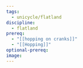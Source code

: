 ```yaml
---
tags:
  - unicycle/flatland
discipline:
  - flatland
prereq:
  - "[[hopping on cranks]]"
  - "[[Hopping]]"
optional-prereq: 
image:
---
```

